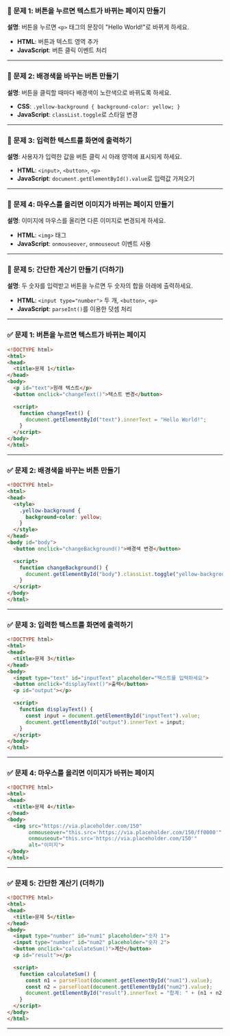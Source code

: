 
### 🔸 문제 1: 버튼을 누르면 텍스트가 바뀌는 페이지 만들기

**설명**: 버튼을 누르면 `<p>` 태그의 문장이 "Hello World!"로 바뀌게 하세요.

* **HTML**: 버튼과 텍스트 영역 추가
* **JavaScript**: 버튼 클릭 이벤트 처리

---

### 🔸 문제 2: 배경색을 바꾸는 버튼 만들기

**설명**: 버튼을 클릭할 때마다 배경색이 노란색으로 바뀌도록 하세요.

* **CSS**: `.yellow-background { background-color: yellow; }`
* **JavaScript**: `classList.toggle`로 스타일 변경

---

### 🔸 문제 3: 입력한 텍스트를 화면에 출력하기

**설명**: 사용자가 입력한 값을 버튼 클릭 시 아래 영역에 표시되게 하세요.

* **HTML**: `<input>`, `<button>`, `<p>`
* **JavaScript**: `document.getElementById().value`로 입력값 가져오기

---

### 🔸 문제 4: 마우스를 올리면 이미지가 바뀌는 페이지 만들기

**설명**: 이미지에 마우스를 올리면 다른 이미지로 변경되게 하세요.

* **HTML**: `<img>` 태그
* **JavaScript**: `onmouseover`, `onmouseout` 이벤트 사용

---

### 🔸 문제 5: 간단한 계산기 만들기 (더하기)

**설명**: 두 숫자를 입력받고 버튼을 누르면 두 숫자의 합을 아래에 출력하세요.

* **HTML**: `<input type="number">` 두 개, `<button>`, `<p>`
* **JavaScript**: `parseInt()`를 이용한 덧셈 처리

---

### ✅ 문제 1: 버튼을 누르면 텍스트가 바뀌는 페이지

```html
<!DOCTYPE html>
<html>
<head>
  <title>문제 1</title>
</head>
<body>
  <p id="text">원래 텍스트</p>
  <button onclick="changeText()">텍스트 변경</button>

  <script>
    function changeText() {
      document.getElementById("text").innerText = "Hello World!";
    }
  </script>
</body>
</html>
```

---

### ✅ 문제 2: 배경색을 바꾸는 버튼 만들기

```html
<!DOCTYPE html>
<html>
<head>
  <style>
    .yellow-background {
      background-color: yellow;
    }
  </style>
</head>
<body id="body">
  <button onclick="changeBackground()">배경색 변경</button>

  <script>
    function changeBackground() {
      document.getElementById("body").classList.toggle("yellow-background");
    }
  </script>
</body>
</html>
```

---

### ✅ 문제 3: 입력한 텍스트를 화면에 출력하기

```html
<!DOCTYPE html>
<html>
<head>
  <title>문제 3</title>
</head>
<body>
  <input type="text" id="inputText" placeholder="텍스트를 입력하세요">
  <button onclick="displayText()">출력</button>
  <p id="output"></p>

  <script>
    function displayText() {
      const input = document.getElementById("inputText").value;
      document.getElementById("output").innerText = input;
    }
  </script>
</body>
</html>
```

---

### ✅ 문제 4: 마우스를 올리면 이미지가 바뀌는 페이지

```html
<!DOCTYPE html>
<html>
<head>
  <title>문제 4</title>
</head>
<body>
  <img src="https://via.placeholder.com/150" 
       onmouseover="this.src='https://via.placeholder.com/150/ff0000'" 
       onmouseout="this.src='https://via.placeholder.com/150'" 
       alt="이미지">
</body>
</html>
```

---

### ✅ 문제 5: 간단한 계산기 (더하기)

```html
<!DOCTYPE html>
<html>
<head>
  <title>문제 5</title>
</head>
<body>
  <input type="number" id="num1" placeholder="숫자 1">
  <input type="number" id="num2" placeholder="숫자 2">
  <button onclick="calculateSum()">계산</button>
  <p id="result"></p>

  <script>
    function calculateSum() {
      const n1 = parseFloat(document.getElementById("num1").value);
      const n2 = parseFloat(document.getElementById("num2").value);
      document.getElementById("result").innerText = "합계: " + (n1 + n2);
    }
  </script>
</body>
</html>
```

---
